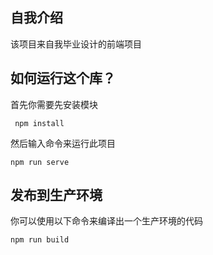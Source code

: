 ## 自我介绍
该项目来自我毕业设计的前端项目
## 如何运行这个库？
首先你需要先安装模块
```shell
 npm install
```
然后输入命令来运行此项目
```shell
npm run serve
```
## 发布到生产环境
你可以使用以下命令来编译出一个生产环境的代码
```shell
npm run build
```